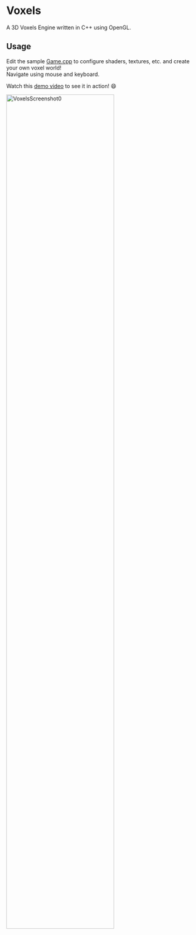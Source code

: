 # Voxels
A 3D Voxels Engine written in C++ using OpenGL.

## Usage
Edit the sample [Game.cpp](https://github.com/glGarg/Voxels/blob/master/3DGame/Game.cpp) to configure shaders, textures, etc. and create your own voxel world!\
Navigate using mouse and keyboard.

Watch this [demo video](https://www.youtube.com/watch?v=Hn5ZP1zGmSA) to see it in action! 😄

<img src="http://i.imgur.com/vKbU1nr.jpg" alt="VoxelsScreenshot0" width="75%"/>
